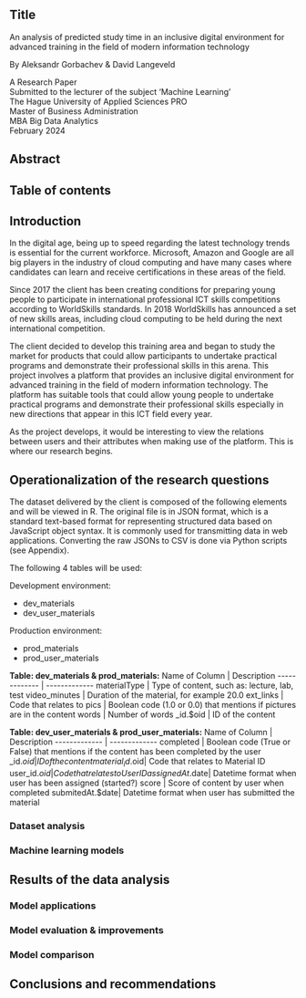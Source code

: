 ## Title
<!-- Optional, the preface is not about the subject -->
An analysis of predicted study time in an inclusive digital environment for advanced training in the field of modern information technology

By  Aleksandr Gorbachev & David Langeveld  


A Research Paper  
Submitted to the lecturer of the subject ‘Machine Learning’  
The Hague University of Applied Sciences PRO  
Master of Business Administration  
MBA Big Data Analytics  
February 2024

## Abstract
<!-- Contains the purpose of the research carried out, the research questions that are dealt with, the research method and the most important findings -->

## Table of contents

## Introduction
In the digital age, being up to speed regarding the latest technology trends is essential for the current workforce. Microsoft, Amazon and Google are all big players in the industry of cloud computing and have many cases where candidates can learn and receive certifications in these areas of the field.

Since 2017 the client has been creating conditions for preparing young people to participate in international professional ICT skills competitions according to WorldSkills standards. In 2018 WorldSkills has announced a set of new skills areas, including cloud computing to be held during the next international competition. 

The client decided to develop this training area and began to study the market for products that could allow participants to undertake practical programs and demonstrate their professional skills in this arena. This project involves a platform that provides an inclusive digital environment for advanced training in the field of modern information technology. The platform has suitable tools that could allow young people to undertake practical programs and demonstrate their professional skills especially in new directions that appear in this ICT field every year.

As the project develops, it would be interesting to view the relations between users and their attributes when making use of the platform. This is where our research begins.


## Operationalization of the research questions
<!-- Describe the data that will be used and how the questions will be answered on the basis of this data. The data analysis itself is not yet described here. So do tell ‘Data file [X] comes from [Y] and can answer the posed questions because [Z]’, but do not yet describe the data itself -->

The dataset delivered by the client is composed of the following elements and will be viewed in R. The original file is in JSON format, which is a standard text-based format for representing structured data based on JavaScript object syntax. It is commonly used for transmitting data in web applications.
Converting the raw JSONs to CSV is done via Python scripts (see Appendix). 

The following 4 tables will be used:

Development environment:
- dev_materials
- dev_user_materials

Production environment:
- prod_materials
- prod_user_materials

**Table: dev_materials & prod_materials:**
Name of Column     | Description
-------------   | -------------
materialType    | Type of content, such as: lecture, lab, test
video_minutes	  | Duration of the material, for example 20.0
ext_links       | Code that relates to
pics	          | Boolean code (1.0 or 0.0) that mentions if pictures are in the content
words           | Number of words
_id.$oid        | ID of the content

**Table: dev_user_materials & prod_user_materials:**
Name of Column     |   Description
-------------   |   -------------
completed       |   Boolean code (True or False) that mentions if the content has been completed by the user
_id.$oid	      |   ID of the content
material_id.$oid|   Code that relates to Material ID
user_id.$oid    |   Code that relates to User ID
assignedAt.$date|   Datetime format when user has been assigned (started?)
score           |   Score of content by user when completed
submitedAt.$date|   Datetime format when user has submitted the material


### Dataset analysis
<!-- Dataset is fully cleansed, visualized and analysed-->

### Machine learning models
<!-- More than three models applied and finetuned. If you choose for Regression, Association of Clustering, only one model is available. But you need that one apply a model with some set of parameters-->

## Results of the data analysis
<!-- Results of the data analysis: The actual answer of the research questions based on data analysis, the use of specific graphs to gain insight into the answers to the questions and the results of the hypothesis testing -->

### Model applications
<!-- R code is correct and well documented-->

### Model evaluation & improvements
<!-- Evaluation and improvement extensively done and elaborated-->

### Model comparison
<!-- Comparison (Ensemble) properly done and elaborated -->

## Conclusions and recommendations
<!-- including recommendations for further research -->
